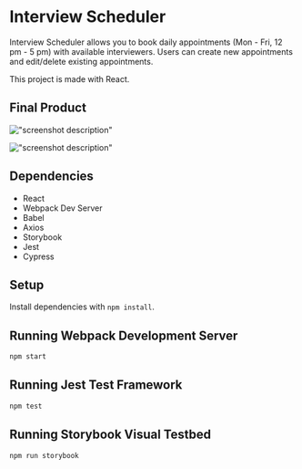 # Interview Scheduler

Interview Scheduler allows you to book daily appointments (Mon - Fri, 12 pm - 5 pm) with available interviewers. Users can create new appointments and edit/delete existing appointments.

This project is made with React.

## Final Product

!["screenshot description"](#)

!["screenshot description"](#)

## Dependencies

- React
- Webpack Dev Server
- Babel
- Axios
- Storybook
- Jest
- Cypress

## Setup

Install dependencies with `npm install`.

## Running Webpack Development Server

```sh
npm start
```

## Running Jest Test Framework

```sh
npm test
```

## Running Storybook Visual Testbed

```sh
npm run storybook
```
